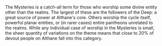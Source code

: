The Mysteries is a catch-all term for those who worship some divine entity other than the realms. The largest of these are the followers of the Deep: a great source of power at Althane's core. Others worship the cycle itself, powerful planar entities, or (in rarer cases) entire pantheons unrelated to the realms. While any individual case of worship in the Mysteries is small, the sheer quantity of variations on the theme means that close to 20% of devout people on Althane fall into this category.

